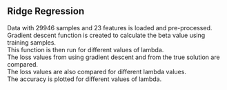## Ridge Regression  
Data with 29946 samples and 23 features is loaded and pre-processed.  
Gradient descent function is created to calculate the beta value using training samples.  
This function is then run for different values of lambda.  
The loss values from using gradient descent and from the true solution are compared.  
The loss values are also compared for different lambda values.  
The accuracy is plotted for different values of lambda.
